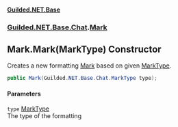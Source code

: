 
#### [Guilded.NET.Base](Guilded_NET_Base 'Guilded_NET_Base')
### [Guilded.NET.Base.Chat](Guilded_NET_Base#Guilded_NET_Base_Chat 'Guilded.NET.Base.Chat').[Mark](Mark 'Guilded.NET.Base.Chat.Mark')
## Mark.Mark(MarkType) Constructor
Creates a new formatting [Mark](Mark 'Guilded.NET.Base.Chat.Mark') based on given [MarkType](MarkType 'Guilded.NET.Base.Chat.MarkType').  
```csharp
public Mark(Guilded.NET.Base.Chat.MarkType type);
```

#### Parameters
<a name='Guilded_NET_Base_Chat_Mark_Mark(Guilded_NET_Base_Chat_MarkType)_type'></a>
`type` [MarkType](MarkType 'Guilded.NET.Base.Chat.MarkType')  
The type of the formatting
  
